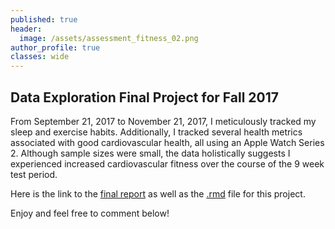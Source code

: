```yaml
---
published: true
header:
  image: /assets/assessment_fitness_02.png
author_profile: true
classes: wide
---
```

## Data Exploration Final Project for Fall 2017

From September 21, 2017 to November 21, 2017, I meticulously tracked my sleep and exercise habits. Additionally, I tracked several health metrics associated with good cardiovascular health, all using an Apple Watch Series 2. Although sample sizes were small, the data holistically suggests I experienced increased cardiovascular fitness over the course of the 9 week test period. 

Here is the link to the [final report](https://sokolj.com/assets/Sokol_DE__Project_Final.1.7.2018.pdf) as well as the [.rmd](https://sokolj.com/assets/Sokol_DE_Project_Final.1.8.2018.Rmd) file for this project. 

Enjoy and feel free to comment below!
